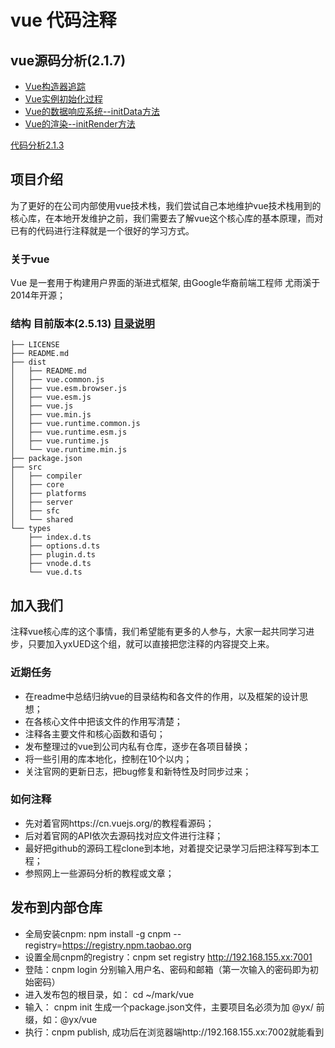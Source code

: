 # vue 代码注释

## vue源码分析(2.1.7)

- [Vue构造器追踪]()
- [Vue实例初始化过程]()
- [Vue的数据响应系统--initData方法]()
- [Vue的渲染--initRender方法]()


[代码分析2.1.3](vue-learn.md)
## 项目介绍
为了更好的在公司内部使用vue技术栈，我们尝试自己本地维护vue技术栈用到的核心库，在本地开发维护之前，我们需要去了解vue这个核心库的基本原理，而对已有的代码进行注释就是一个很好的学习方式。

### 关于vue
Vue 是一套用于构建用户界面的渐进式框架, 由Google华裔前端工程师 尤雨溪于2014年开源；

### 结构 目前版本(2.5.13) [目录说明](https://github.com/vuejs/vue/blob/dev/.github/CONTRIBUTING.md#development-setup)

```
├── LICENSE
├── README.md
├── dist
│   ├── README.md
│   ├── vue.common.js
│   ├── vue.esm.browser.js
│   ├── vue.esm.js
│   ├── vue.js
│   ├── vue.min.js
│   ├── vue.runtime.common.js
│   ├── vue.runtime.esm.js
│   ├── vue.runtime.js
│   └── vue.runtime.min.js
├── package.json
├── src
│   ├── compiler
│   ├── core
│   ├── platforms
│   ├── server
│   ├── sfc
│   └── shared
└── types
    ├── index.d.ts
    ├── options.d.ts
    ├── plugin.d.ts
    ├── vnode.d.ts
    └── vue.d.ts
```

## 加入我们
注释vue核心库的这个事情，我们希望能有更多的人参与，大家一起共同学习进步，只要加入yxUED这个组，就可以直接把您注释的内容提交上来。

### 近期任务
- 在readme中总结归纳vue的目录结构和各文件的作用，以及框架的设计思想；
- 在各核心文件中把该文件的作用写清楚；
- 注释各主要文件和核心函数和语句；
- 发布整理过的vue到公司内私有仓库，逐步在各项目替换；
- 将一些引用的库本地化，控制在10个以内；
- 关注官网的更新日志，把bug修复和新特性及时同步过来；

### 如何注释
- 先对着官网https://cn.vuejs.org/的教程看源码；
- 后对着官网的API依次去源码找对应文件进行注释；
- 最好把github的源码工程clone到本地，对着提交记录学习后把注释写到本工程；
- 参照网上一些源码分析的教程或文章；

## 发布到内部仓库
- 全局安装cnpm: npm install -g cnpm --registry=https://registry.npm.taobao.org
- 设置全局cnpm的registry：cnpm set registry http://192.168.155.xx:7001
- 登陆：cnpm login 分别输入用户名、密码和邮箱（第一次输入的密码即为初始密码）
- 进入发布包的根目录，如： cd ~/mark/vue
- 输入： cnpm init 生成一个package.json文件，主要项目名必须为加 @yx/ 前缀，如：@yx/vue
- 执行：cnpm publish, 成功后在浏览器端http://192.168.155.xx:7002就能看到
